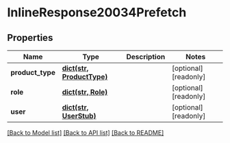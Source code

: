 # InlineResponse20034Prefetch

## Properties
Name | Type | Description | Notes
------------ | ------------- | ------------- | -------------
**product_type** | [**dict(str, ProductType)**](ProductType.md) |  | [optional] [readonly] 
**role** | [**dict(str, Role)**](Role.md) |  | [optional] [readonly] 
**user** | [**dict(str, UserStub)**](UserStub.md) |  | [optional] [readonly] 

[[Back to Model list]](../README.md#documentation-for-models) [[Back to API list]](../README.md#documentation-for-api-endpoints) [[Back to README]](../README.md)


